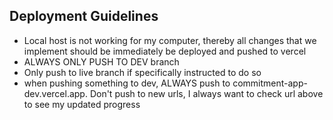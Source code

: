 ## Deployment Guidelines
- Local host is not working for my computer, thereby all changes that we implement should be immediately be deployed and pushed to vercel
- ALWAYS ONLY PUSH TO DEV branch
- Only push to live branch if specifically instructed to do so
- when pushing something to dev, ALWAYS push to commitment-app-dev.vercel.app. Don't push to new urls, I always want to check url above to see my updated progress